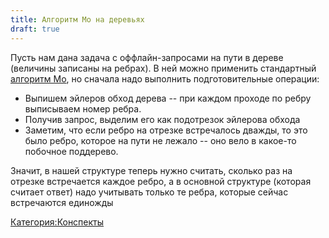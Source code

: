 ```yaml
---
title: Алгоритм Мо на деревьях
draft: true
---
```


Пусть нам дана задача с оффлайн-запросами на пути в дереве (величины
записаны на ребрах). В ней можно применить стандартный [алгоритм
Мо](алгоритм_Мо "wikilink"), но сначала надо выполнить
подготовительные операции:

  - Выпишем эйлеров обход дерева -- при каждом проходе по ребру
    выписываем номер ребра.
  - Получив запрос, выделим его как подотрезок эйлерова обхода
  - Заметим, что если ребро на отрезке встречалось дважды, то это было
    ребро, которое на пути не лежало -- оно вело в какое-то побочное
    поддерево.

Значит, в нашей структуре теперь нужно считать, сколько раз на отрезке
встречается каждое ребро, а в основной структуре (которая считает
ответ) надо учитывать только те ребра, которые сейчас встречаются
единожды

[Категория:Конспекты](Категория:Конспекты "wikilink")